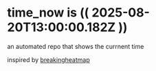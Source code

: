 # time_now is (( 2025-08-20T13:00:00.182Z ))

an automated repo that shows the currnent time

inspired by [breakingheatmap](https://github.com/breakingheatmap/breakingheatmap)